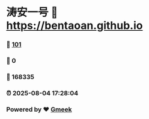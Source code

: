 # 涛安一号 :link: https://bentaoan.github.io 
### :page_facing_up: [101](https://bentaoan.github.io/tag.html) 
### :speech_balloon: 0 
### :hibiscus: 168335 
### :alarm_clock: 2025-08-04 17:28:04 
### Powered by :heart: [Gmeek](https://github.com/Meekdai/Gmeek)
